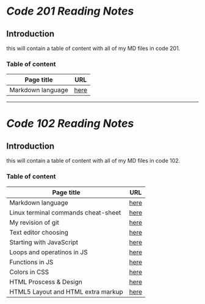 # ***Code 201 Reading Notes***
## Introduction 
this will contain a table of content with all of my MD files in code 201.

### **Table of content** 

**Page title**  | **URL** 
-------------| -------------
Markdown language | [here](https://mohammad-qethama.github.io/reading-notes/class-01)|




***

# ***Code 102 Reading Notes*** 

## Introduction 
this will contain a table of content with all of my MD files in code 102.

### **Table of content** 


**Page title**  | **URL** 
-------------| -------------
Markdown language | [here](https://mohammad-qethama.github.io/reading-notes/markdown)|
Linux terminal commands cheat-sheet  | [here](https://mohammad-qethama.github.io/reading-notes/cheatsheet)
My revision of git | [here](https://mohammad-qethama.github.io/reading-notes/git)|
Text editor choosing|[here](https://mohammad-qethama.github.io/reading-notes/texteditor)|
Starting with JavaScript | [here](https://mohammad-qethama.github.io/reading-notes/JSPT1)
Loops and operatinos in JS | [here](https://mohammad-qethama.github.io/reading-notes/operationsandloops)
Functions in JS | [here](https://mohammad-qethama.github.io/reading-notes/Functions)
Colors in CSS | [here](https://mohammad-qethama.github.io/reading-notes/colorcss)
HTML Proscess & Design | [here](https://mohammad-qethama.github.io/reading-notes/chapter18)
HTML5 Layout and HTML extra markup |[here](https://mohammad-qethama.github.io/reading-notes/chapter816)